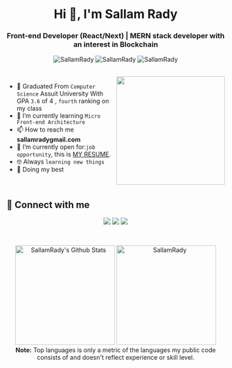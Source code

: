 <h1 align="center">Hi 👋, I'm Sallam Rady</h1>
<h3 align="center">
Front-end Developer (React/Next) | 
MERN stack developer with an interest in Blockchain
</h3>

<p align="center"> 
     <img src="https://komarev.com/ghpvc/?username=SallamRady&label=Profile%20views&color=0e75b6&style=flat" alt="SallamRady" />
		   <img src="https://badges.pufler.dev/repos/SallamRady" alt="SallamRady" />
		   <img src="https://img.shields.io/github/followers/SallamRady?label=Followers" alt="SallamRady" />
</p>
<br>
<img align="right" src="https://user-images.githubusercontent.com/63050133/156676671-d5b2e362-97d4-4404-9447-dd71ddfea82f.gif" width = 250px/>

- :school: Graduated From `Computer Science` Assuit University With GPA `3.6` of 4 , `fourth` ranking on my class
- 🌱 I’m currently learning `Micro Front-end Architecture`
- 📫 How to reach me **sallamradygmail.com**
- :thinking: I’m currently open for:`job opportunity`, this is [MY RESUME](https://drive.google.com/file/d/1bUb7j_gM4Cr_UeFtuiKl_2HQ7zC5u5v9/view?usp=sharing).
- :nerd_face: Always `learning new things`
- 🐼 Doing my best

<br>

## 📩 Connect with me

<p align="center">
    <a href="mailto:sallamrady@gmail.com" title="Gmail"><img src="https://img.shields.io/badge/gmail-%23F05033.svg?style=for-the-badge&logo=gmail&logoColor=white"/></a>  
<a href="https://www.facebook.com/profile.php?id=100027602181452" title="Facebook"><img src="https://img.shields.io/badge/Facebook-%231877F2.svg?style=for-the-badge&logo=Facebook&logoColor=white"/></a>
    <a href="http://www.linkedin.com/in/sallam-rady-ramadan" title="LinkedIn"><img src="https://img.shields.io/badge/linkedin-%230077B5.svg?style=for-the-badge&logo=linkedin&logoColor=white"/></a>  
</p>

<br/>
<p align="center">
    <a href="https://github.com/anuraghazra/github-readme-stats">
	    <img alt="SallamRady's Github Stats" src="https://github-readme-stats.vercel.app/api?username=SallamRady&show_icons=true&count_private=true&locale=en&theme=tokyonight&layout=compact" height="230px"/></a>
	  <img src="https://github-readme-stats.vercel.app/api/top-langs?username=SallamRady&langs_count=10&show_icons=true&locale=en&theme=tokyonight" alt="SallamRady" height="230px"/>
<br/>
  <b>Note:</b> Top languages is only a metric of the languages my public code consists of and doesn't reflect experience or skill level.
</p>
